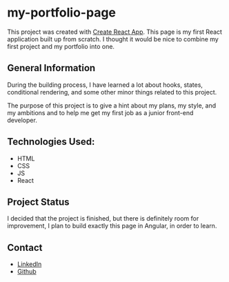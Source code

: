 # my-portfolio-page

This project was created with [Create React App](https://github.com/facebook/create-react-app).
This page is my first React application built up from scratch. I thought it would be nice to combine my first project and my portfolio into one.

## General Information

During the building process, I have learned a lot about hooks, states, conditional rendering, and some other minor things related to this project.

The purpose of this project is to give a hint about my plans, my style, and my ambitions and to help me get my first job as a junior front-end developer.

## Technologies Used:

* HTML
* CSS
* JS
* React

## Project Status

I decided that the project is finished, but there is definitely room for improvement, I plan to build exactly this page in Angular, in order to learn.

## Contact

* [LinkedIn](https://www.linkedin.com/in/kitti-debreczeni-4a6688117/)
* [Github](https://github.com/Kidti)